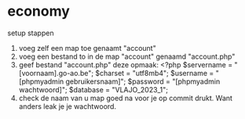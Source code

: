# economy

setup stappen

1. voeg zelf een map toe genaamt "account"
2. voeg een bestand to in de map "account" genaamd "account.php"
3. geef bestand "account.php" deze opmaak:
                <?php
                $servername  = "[voornaam].go-ao.be";
                $charset = "utf8mb4";
                $username = "[phpmyadmin gebruikersnaam]";
                $password = "[phpmyadmin wachtwoord]";
                $database = "VLAJO_2023_1";
4. check de naam van u map goed na voor je op commit drukt. Want anders leak je je wachtwoord.